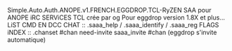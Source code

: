 Simple.Auto.Auth.ANOPE.v1.FRENCH.EGGDROP.TCL-RyZEN
SAA pour ANOPE iRC SERViCES TCL crée par og
Pour eggdrop version 1.8X et plus...
LiST CMD EN DCC CHAT :: .saaa_help / .saaa_identify / .saaa_reg
FLAGS iNDEX :: .chanset #chan need-invite saaa_invite #chan (eggdrop s'invite automatique)

